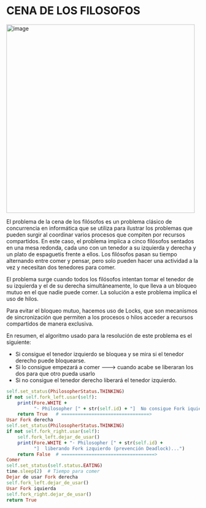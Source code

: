 #  CENA DE LOS FILOSOFOS
<img width="491" alt="image" src="https://user-images.githubusercontent.com/93185415/235310183-ffe78aa5-ae5d-4a3a-afb0-19381fe8b435.png">

El problema de la cena de los filósofos es un problema clásico de concurrencia en informática que se utiliza para ilustrar los problemas que pueden surgir al coordinar varios procesos que compiten por recursos compartidos. En este caso, el problema implica a cinco filósofos sentados en una mesa redonda, cada uno con un tenedor a su izquierda y derecha y un plato de espaguetis frente a ellos. Los filósofos pasan su tiempo alternando entre comer y pensar, pero solo pueden hacer una actividad a la vez y necesitan dos tenedores para comer.

El problema surge cuando todos los filósofos intentan tomar el tenedor de su izquierda y el de su derecha simultáneamente, lo que lleva a un bloqueo mutuo en el que nadie puede comer. La solución a este problema implica el uso de hilos. 

Para evitar el bloqueo mutuo, hacemos uso de Locks, que son mecanismos de sincronización que permiten a los procesos o hilos acceder a recursos compartidos de manera exclusiva. 

En resumen, el algoritmo usado para la resolución de este problema es el siguiente: 
- Si consigue el tenedor izquierdo se bloquea y se mira si el tenedor derecho puede bloquearse.
- Si lo consigue empezará a comer ---> cuando acabe se liberaran los dos para que otro pueda usarlo
- Si no consigue el tenedor derecho liberará el tenedor izquierdo.


```ruby
self.set_status(PhilosopherStatus.THINKING)
if not self.fork_left.usar(self):
    print(Fore.WHITE +
          "· Philosopher [" + str(self.id) + "]  No consigue Fork iquierdo ...")
    return True   # ================================>
Usar Fork derecha
self.set_status(PhilosopherStatus.THINKING)
if not self.fork_right.usar(self):
    self.fork_left.dejar_de_usar()
    print(Fore.WHITE + "· Philosopher [" + str(self.id) +
          "]  liberando Fork izquierdo (prevención Deadlock)...")
    return False  # ==================================>
Comer
self.set_status(self.status.EATING)
time.sleep(2)  # Tiempo para comer
Dejar de usar Fork derecha
self.fork_left.dejar_de_usar()
Usar Fork iquierda
self.fork_right.dejar_de_usar()
return True
```

